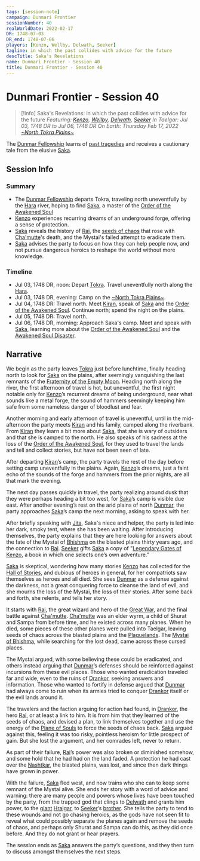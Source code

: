 ```yaml
---
tags: [session-note]
campaign: Dunmari Frontier
sessionNumber: 40
realWorldDate: 2022-02-17
DR: 1748-07-03
DR_end: 1748-07-06
players: [Kenzo, Wellby, Delwath, Seeker]
tagline: in which the past collides with advice for the future
descTitle: Saka's Revelations
name: Dunmari Frontier - Session 40
title: Dunmari Frontier - Session 40
---
```

# Dunmari Frontier - Session 40

>[!info] Saka's Revelations: in which the past collides with advice for the future
> *Featuring: [Kenzo](<../../../people/pcs/dunmar-fellowship/kenzo.md>), [Wellby](<../../../people/pcs/dunmar-fellowship/wellby.md>), [Delwath](<../../../people/pcs/dunmar-fellowship/delwath.md>), [Seeker](<../../../people/pcs/dunmar-fellowship/seeker.md>)*
> *In Taelgar: Jul 03, 1748 DR to Jul 06, 1748 DR*
> *On Earth: Thursday Feb 17, 2022*
> *[~North Tokra Plains~](<../../../gazetteer/greater-dunmar/dunmari-basin/north-tokra-plains.md>)*

The [Dunmar Fellowship](<../../../people/pcs/dunmar-fellowship/dunmar-fellowship.md>) learns of [past tragedies](<../../../events/1700s/1718/awakened-soul-disaster.md>) and receives a cautionary tale from the elusive [Saka](<../../../people/dunmari/saka.md>).

## Session Info
### Summary
- The [Dunmar Fellowship](<../../../people/pcs/dunmar-fellowship/dunmar-fellowship.md>) departs Tokra, traveling north uneventfully by the [Hara](<../../../gazetteer/greater-dunmar/rivers/hara-watershed/hara.md>) river, hoping to find [Saka](<../../../people/dunmari/saka.md>), a master of the [Order of the Awakened Soul](<../../../groups/dunmari-mystery-cults/order-of-the-awakened-soul.md>)
- [Kenzo](<../../../people/pcs/dunmar-fellowship/kenzo.md>) experiences recurring dreams of an underground forge, offering a sense of protection.
- [Saka](<../../../people/dunmari/saka.md>) reveals the history of [Rai](<../../../people/pcs/great-war/rai.md>), the [seeds of chaos](<../../../cosmology/multiverse/seeds-of-chaos.md>) that rose with [Cha'mutte](<../../../people/extraplanar-powers/cha-mutte.md>)'s death, and the Mystai's failed attempt to eradicate them.
- [Saka](<../../../people/dunmari/saka.md>) advises the party to focus on how they can help people now, and not pursue dangerous heroics to reshape the world without more knowledge.

### Timeline
- Jul 03, 1748 DR, noon: Depart [Tokra](<../../../gazetteer/greater-dunmar/realms/dunmar/central-dunmar/tokra/tokra.md>). Travel uneventfully north along the [Hara](<../../../gazetteer/greater-dunmar/rivers/hara-watershed/hara.md>). 
- Jul 03, 1748 DR, evening: Camp on the [~North Tokra Plains~](<../../../gazetteer/greater-dunmar/dunmari-basin/north-tokra-plains.md>). 
- Jul 04, 1748 DR: Travel north. Meet [Kiran](<../../../people/dunmari/kiran.md>), speak of [Saka](<../../../people/dunmari/saka.md>) and the [Order of the Awakened Soul](<../../../groups/dunmari-mystery-cults/order-of-the-awakened-soul.md>). Continue north; spend the night on the plains.
- Jul 05, 1748 DR: Travel north. 
- Jul 06, 1748 DR, morning: Approach Saka's camp. Meet and speak with [Saka](<../../../people/dunmari/saka.md>), learning more about the [Order of the Awakened Soul](<../../../groups/dunmari-mystery-cults/order-of-the-awakened-soul.md>) and the [Awakened Soul Disaster](<../../../events/1700s/1718/awakened-soul-disaster.md>). 


## Narrative
We begin as the party leaves [Tokra](<../../../gazetteer/greater-dunmar/realms/dunmar/central-dunmar/tokra/tokra.md>) just before lunchtime, finally heading north to look for [Saka](<../../../people/dunmari/saka.md>) on the plains, after seemingly vanquishing the last remnants of the [Fraternity of the Empty Moon](<../../../groups/fraternity-of-the-empty-moon.md>). Heading north along the river, the first afternoon of travel is hot, but uneventful, the first night notable only for [Kenzo](<../../../people/pcs/dunmar-fellowship/kenzo.md>)’s recurrent dreams of being underground, near what sounds like a metal forge, the sound of hammers seemingly keeping him safe from some nameless danger of bloodlust and fear. 

Another morning and early afternoon of travel is uneventful, until in the mid-afternoon the party meets [Kiran](<../../../people/dunmari/kiran.md>) and his family, camped along the riverbank. From [Kiran](<../../../people/dunmari/kiran.md>) they learn a bit more about [Saka](<../../../people/dunmari/saka.md>), that she is wary of outsiders and that she is camped to the north. He also speaks of his sadness at the loss of the [Order of the Awakened Soul](<../../../groups/dunmari-mystery-cults/order-of-the-awakened-soul.md>), for they used to travel the lands and tell and collect stories, but have not been seen of late. 

After departing [Kiran](<../../../people/dunmari/kiran.md>)’s camp, the party travels the rest of the day before setting camp uneventfully in the plains. Again, [Kenzo](<../../../people/pcs/dunmar-fellowship/kenzo.md>)’s dreams, just a faint echo of the sounds of the forge and hammers from the prior nights, are all that mark the evening. 

The next day passes quickly in travel, the party realizing around dusk that they were perhaps heading a bit too west, for [Saka](<../../../people/dunmari/saka.md>)’s camp is visible due east. After another evening’s rest on the arid plains of north [Dunmar](<../../../gazetteer/greater-dunmar/realms/dunmar/dunmar.md>), the party approaches [Saka](<../../../people/dunmari/saka.md>)’s camp the next morning, asking to speak with her.

After briefly speaking with [Jita](<../../../people/dunmari/jita-of-tokra.md>), Saka's niece and helper, the party is led into her dark, smoky tent, where she has been waiting. After introducing themselves, the party explains that they are here looking for answers about the fate of the Mystai of [Bhishma](<../../../cosmology/gods/incorporeal-gods/dunmari-pantheon/bhishma.md>) on the blasted plains thirty years ago, and the connection to [Rai](<../../../people/pcs/great-war/rai.md>). [Seeker](<../../../people/pcs/dunmar-fellowship/seeker.md>) gifts [Saka](<../../../people/dunmari/saka.md>) a copy of "[Legendary Gates of Kenzo](<../../../things/books/legendary-gates-of-kenzo.md>), a book in which one selects one’s own adventure.”

[Saka](<../../../people/dunmari/saka.md>) is skeptical, wondering how many stories [Kenzo](<../../../people/pcs/dunmar-fellowship/kenzo.md>) has collected for the [Hall of Stories](<../../../gazetteer/greater-dunmar/dunmari-basin/hall-of-stories.md>), and dubious of heroes in general, for her compatriots saw themselves as heroes and all died. She sees [Dunmar](<../../../gazetteer/greater-dunmar/realms/dunmar/dunmar.md>) as a defense against the darkness, not a great conquering force to cleanse the land of evil, and she mourns the loss of the Mystai, the loss of their stories. After some back and forth, she relents, and tells her story.

It starts with [Rai](<../../../people/pcs/great-war/rai.md>), the great wizard and hero of the [Great War](<../../../events/1500s/great-war.md>), and the final battle against [Cha'mutte](<../../../people/extraplanar-powers/cha-mutte.md>). [Cha'mutte](<../../../people/extraplanar-powers/cha-mutte.md>) was an elder wyrm, a child of Shurat and Sampa from before time, and he existed across many planes. When he died, some pieces of these other planes were pulled into Taelgar, leaving seeds of chaos across the blasted plains and the [Plaguelands](<../../../gazetteer/istaros-watershed/plaguelands.md>). The [Mystai of Bhishma](<../../../groups/dunmari-mystery-cults/order-of-the-awakened-soul.md>), while searching for the lost dead, came across these cursed places. 

The Mystai argued, with some believing these could be eradicated, and others instead arguing that [Dunmar](<../../../gazetteer/greater-dunmar/realms/dunmar/dunmar.md>)’s defenses should be reinforced against incursions from these evil places. Those who wanted eradication traveled far and wide, even to the ruins of [Drankor](<../../../history/drankorian-era/drankor.md>), seeking answers and information. Those who wanted to fortify in defense argued that [Dunmar](<../../../gazetteer/greater-dunmar/realms/dunmar/dunmar.md>) had always come to ruin when its armies tried to conquer [Drankor](<../../../history/drankorian-era/drankor.md>) itself or the evil lands around it. 

The travelers and the faction arguing for action had found, in [Drankor](<../../../history/drankorian-era/drankor.md>), the hero [Rai](<../../../people/pcs/great-war/rai.md>), or at least a link to him. It is from him that they learned of the seeds of chaos, and devised a plan, to link themselves together and use the energy of the [Plane of Souls](<../../../cosmology/multiverse/spiritual-realms/plane-of-souls.md>) to force the seeds of chaos back. [Saka](<../../../people/dunmari/saka.md>) argued against this, feeling it was too risky, pointless heroism for little prospect of gain. But she lost the argument, and her comrades left, never to return. 

As part of their failure, [Rai](<../../../people/pcs/great-war/rai.md>)’s power was also broken or diminished somehow, and some hold that he had had on the land faded. A protection he had cast over the [Nashtkar](<../../../gazetteer/greater-dunmar/dunmari-basin/nashtkar.md>), the blasted plains, was lost, and since then dark things have grown in power. 

With the failure, [Saka](<../../../people/dunmari/saka.md>) fled west, and now trains who she can to keep some remnant of the Mystai alive. She ends her story with a word of advice and warning: there are many people and powers whose lives have been touched by the party, from the trapped god that clings to [Delwath](<../../../people/pcs/dunmar-fellowship/delwath.md>) and grants him power, to the [giant](<../../../species/children-of-the-divine/giants.md>) [Hralgar](<../../../people/giants/hralgar.md>), to [Seeker](<../../../people/pcs/dunmar-fellowship/seeker.md>)’s [brother](<../../../people/dwarves/frankar.md>). She tells the party to tend to these wounds and not go chasing heroics, as the gods have not seen fit to reveal what could possibly separate the planes again and remove the seeds of chaos, and perhaps only Shurat and Sampa can do this, as they did once before. And they do not grant or hear prayers. 

The session ends as [Saka](<../../../people/dunmari/saka.md>) answers the party’s questions, and they then turn to discuss amongst themselves the next steps.
